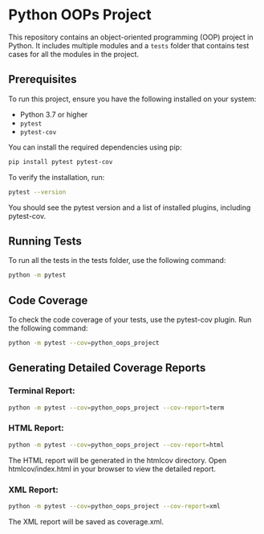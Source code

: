 # Python OOPs Project

This repository contains an object-oriented programming (OOP) project in Python. It includes multiple modules and a `tests` folder that contains test cases for all the modules in the project.

## Prerequisites

To run this project, ensure you have the following installed on your system:
- Python 3.7 or higher
- `pytest`
- `pytest-cov`

You can install the required dependencies using pip:
```bash
pip install pytest pytest-cov
```

To verify the installation, run:
```bash
pytest --version
```
You should see the pytest version and a list of installed plugins, including pytest-cov.

## Running Tests
To run all the tests in the tests folder, use the following command:
```bash
python -m pytest
```
## Code Coverage
To check the code coverage of your tests, use the pytest-cov plugin. Run the following command:

```bash
python -m pytest --cov=python_oops_project
```

## Generating Detailed Coverage Reports
### Terminal Report:
```bash
python -m pytest --cov=python_oops_project --cov-report=term
```

### HTML Report:
```bash
python -m pytest --cov=python_oops_project --cov-report=html
```
The HTML report will be generated in the htmlcov directory. Open htmlcov/index.html in your browser to view the detailed report.

### XML Report:
```bash
python -m pytest --cov=python_oops_project --cov-report=xml
```
The XML report will be saved as coverage.xml.

